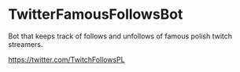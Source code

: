 # TwitterFamousFollowsBot
Bot that keeps track of follows and unfollows of famous polish twitch streamers.

https://twitter.com/TwitchFollowsPL
